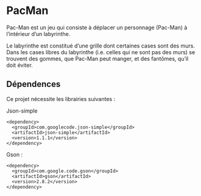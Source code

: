 # PacMan
Pac-Man est un jeu qui consiste à déplacer un personnage (Pac-Man) à l’intérieur d’un labyrinthe. 

Le labyrinthe est constitué d’une grille dont certaines cases sont des murs. Dans les cases libres du labyrinthe (i.e. celles qui ne sont pas des murs) se trouvent des gommes, que Pac-Man peut manger, et des fantômes, qu’il doit éviter.

## Dépendences
Ce projet nécessite les librairies suivantes :

Json-simple
```
<dependency>
  <groupId>com.googlecode.json-simple</groupId>
  <artifactId>json-simple</artifactId>
  <version>1.1.1</version>
</dependency>
```

Gson :
```
<dependency>
  <groupId>com.google.code.gson</groupId>
  <artifactId>gson</artifactId>
  <version>2.8.2</version>
</dependency>
```
